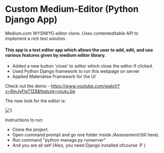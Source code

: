 # Custom Medium-Editor (Python Django App)
Medium.com WYSIWYG editor clone. Uses contenteditable API to implement a rich text solution.

#### This app is a text editor app which allows the user to add, edit, and use various features given by medium editor library.

- Added a new button 'close' to editor which close the editor if clicked.
- Used Python Django framework to run this webpage on server
- Applied Materialise Framework for the UI 

Check out the demo - https://www.youtube.com/watch?v=9mJyFtsT1Z8&feature=youtu.be

The new look for the editor is: 

![1](https://user-images.githubusercontent.com/43055292/56841002-cd69c480-683f-11e9-931a-a73dd8019a19.PNG)

Instructions to run:

- Clone the project.
- Open command prompt and go one folder inside /Assessment/(till here).
- Run command "python manage.py runserver"
- And you are all set! (Also, you need Django installed ofcourse :P )




